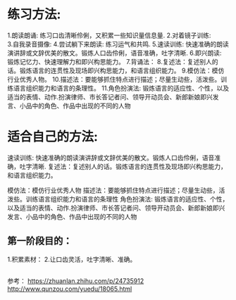 # 练习方法:
1.朗读朗诵: 练习口齿清晰伶俐，又积累一些知识量信息量.
2.对着镜子训练:  
3.自我录音摄像:
4.尝试躺下来朗读: 练习运气和共鸣.
5.速读训练: 快速准确的朗读演讲辞或文辞优美的散文。锻炼人口齿伶俐，语音准确，吐字清晰. 
6.即兴朗读: 锻炼记忆力、快速理解力和即兴构思能力。
7.背诵法：
8.复述法：复述别人的话。锻炼语言的连贯性及现场即兴构思能力，和语言组织能力。
9.模仿法：模仿行业优秀人物。
10.描述法：要能够抓住特点进行描述；尽量生动些，活泼些。训练语言组织能力和语言的条理性。
11.角色扮演法: 锻炼语言的适应性、个性，以及适当的表情、动作.扮演律师、市长答记者问、领导开动员会、新郎新娘即兴发言、小品中的角色、作品中出现的不同的人物


# 适合自己的方法:
速读训练: 快速准确的朗读演讲辞或文辞优美的散文。锻炼人口齿伶俐，语音准确，吐字清晰.
复述法：复述别人的话。锻炼语言的连贯性及现场即兴构思能力，和语言组织能力。

模仿法：模仿行业优秀人物
描述法：要能够抓住特点进行描述；尽量生动些，活泼些。训练语言组织能力和语言的条理性
角色扮演法: 锻炼语言的适应性、个性，以及适当的表情、动作.扮演律师、市长答记者问、领导开动员会、新郎新娘即兴发言、小品中的角色、作品中出现的不同的人物

## 第一阶段目的：
1.积累素材：
2.让口齿灵活，吐字清晰、准确。

## 

参考：
https://zhuanlan.zhihu.com/p/24735912
http://www.qunzou.com/yuedu/18065.html